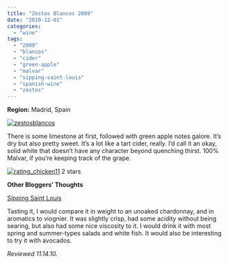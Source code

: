 ```yaml
---
title: "Zestos Blancos 2009"
date: "2010-12-01"
categories:
  - "wine"
tags:
  - "2009"
  - "blancos"
  - "cider"
  - "green-apple"
  - "malvar"
  - "sipping-saint-louis"
  - "spanish-wine"
  - "zestos"
---
```


**Region:** Madrid, Spain

[![](http://s3.amazonaws.com/thegourmez-wpmedia/2010/12/zestosblancos.jpg "zestosblancos")](http://s3.amazonaws.com/thegourmez-wpmedia/2010/12/zestosblancos.jpg)

There is some limestone at first, followed with green apple notes galore. It’s dry but also pretty sweet. It’s a lot like a tart cider, really. I’d call it an okay, solid white that doesn’t have any character beyond quenching thirst. 100% Malvar, if you’re keeping track of the grape.




<div class="caption">

[![](http://s3.amazonaws.com/thegourmez-wpmedia/2009/02/rating_chicken11.gif "rating_chicken11")](http://s3.amazonaws.com/thegourmez-wpmedia/2009/02/rating_chicken11.gif) 2 stars</div>


**Other Bloggers’ Thoughts**

[Sipping Saint Louis](http://sippinstl.blogspot.com/2010/06/new-grape.html)

Tasting it, I would compare it in weight to an unoaked chardonnay, and in aromatics to viognier. It was slightly crisp, had some acidity without being searing, but also had some nice viscosity to it. I would drink it with most spring and summer-types salads and white fish. It would also be interesting to try it with avocados.

_Reviewed 11.14.10._
